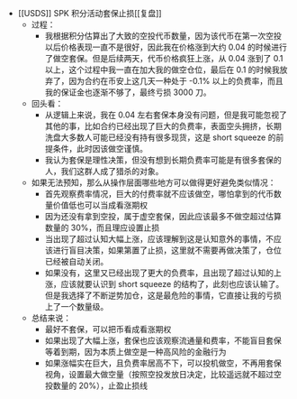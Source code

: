 - [[USDS]] SPK 积分活动套保止损[[复盘]]
	- 过程：
		- 我根据积分估算出了大致的空投代币数量，因为该代币在第一次空投以后价格表现一直不是很好，因此我在价格涨到大约 0.04 的时候进行了做空套保。但是后续两天，代币价格疯狂上涨，从 0.04 涨到了 0.1 以上，这个过程中我一直在加大我的做空仓位，最后在 0.1 的时候我放弃了，因为合约在币安上这几天一种处于 -0.1% 以上的负费率，而且我的保证金也逐渐不够了，最终亏损 3000 刀。
	- 回头看：
		- 从逻辑上来说，我在 0.04 左右套保本身没有问题，但是我可能忽视了其他的事，比如合约已经出现了巨大的负费率，表面空头拥挤，长期洗盘大多数人可能已经没有持有很多现货，这是 short squeeze 的前提条件，此时因该做空谨慎。
		- 我认为套保是理性决策，但没有想到长期负费率可能是有很多套保的人，我们这群人成了猎杀的对象。
	- 如果无法预知，那么从操作层面哪些地方可以做得更好避免类似情况：
		- 首先观察费率情况，巨大的付费率就不应该做空，哪怕拿到的代币数量价值低也可以当成看涨期权
		- 因为还没有拿到空投，属于虚空套保，因此应该最多不做空超过估算数量的 30%，而且理应设置止损
		- 当出现了超过认知大幅上涨，应该理解到这是认知意外的事情，不应该进行盲目决策，如果第置了止损，这里就不需要再做决策了，仓位已经被自动关闭。
		- 如果没有，这里又已经出现了更大的负费率，且出现了超过认知的上涨，应该就要认识到 short squeeze 的结构了，此刻也应该认输了。但是我选择了不断逆势加仓，这是最危险的事情，它直接让我的亏损上了一个数量级。
	- 总结来说：
		- 最好不套保，可以把币看成看涨期权
		- 如果出现了大幅上涨，套保也应该观察流通量和费率，不能盲目套保等着到期，因为本质上做空是一种高风险的金融行为
		- 如果涨幅实在巨大，且负费率居高不下，可以投机做空，不再用套保视角，设置最大做空量（按照空投发放日决定，比较遥远就不超过空投数量的 20%），止盈止损线